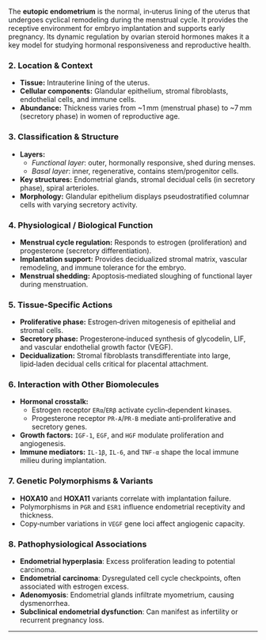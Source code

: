 The **eutopic endometrium** is the normal, in‑uterus lining of the uterus that undergoes cyclical remodeling during the menstrual cycle. It provides the receptive environment for embryo implantation and supports early pregnancy. Its dynamic regulation by ovarian steroid hormones makes it a key model for studying hormonal responsiveness and reproductive health.

### 2. Location & Context
- **Tissue:** Intrauterine lining of the uterus.  
- **Cellular components:** Glandular epithelium, stromal fibroblasts, endothelial cells, and immune cells.  
- **Abundance:** Thickness varies from ~1 mm (menstrual phase) to ~7 mm (secretory phase) in women of reproductive age.

### 3. Classification & Structure
- **Layers:**  
  - *Functional layer*: outer, hormonally responsive, shed during menses.  
  - *Basal layer*: inner, regenerative, contains stem/progenitor cells.  
- **Key structures:** Endometrial glands, stromal decidual cells (in secretory phase), spiral arterioles.  
- **Morphology:** Glandular epithelium displays pseudostratified columnar cells with varying secretory activity.

### 4. Physiological / Biological Function
- **Menstrual cycle regulation:** Responds to estrogen (proliferation) and progesterone (secretory differentiation).  
- **Implantation support:** Provides decidualized stromal matrix, vascular remodeling, and immune tolerance for the embryo.  
- **Menstrual shedding:** Apoptosis‑mediated sloughing of functional layer during menstruation.

### 5. Tissue‑Specific Actions
- **Proliferative phase:** Estrogen‐driven mitogenesis of epithelial and stromal cells.  
- **Secretory phase:** Progesterone‑induced synthesis of glycodelin, LIF, and vascular endothelial growth factor (VEGF).  
- **Decidualization:** Stromal fibroblasts transdifferentiate into large, lipid‑laden decidual cells critical for placental attachment.

### 6. Interaction with Other Biomolecules
- **Hormonal crosstalk:**  
  - Estrogen receptor `ERα`/`ERβ` activate cyclin‑dependent kinases.  
  - Progesterone receptor `PR-A`/`PR-B` mediate anti‑proliferative and secretory genes.  
- **Growth factors:** `IGF‑1`, `EGF`, and `HGF` modulate proliferation and angiogenesis.  
- **Immune mediators:** `IL‑1β`, `IL‑6`, and `TNF‑α` shape the local immune milieu during implantation.

### 7. Genetic Polymorphisms & Variants
- **HOXA10** and **HOXA11** variants correlate with implantation failure.  
- Polymorphisms in `PGR` and `ESR1` influence endometrial receptivity and thickness.  
- Copy‑number variations in `VEGF` gene loci affect angiogenic capacity.

### 8. Pathophysiological Associations
- **Endometrial hyperplasia**: Excess proliferation leading to potential carcinoma.  
- **Endometrial carcinoma**: Dysregulated cell cycle checkpoints, often associated with estrogen excess.  
- **Adenomyosis**: Endometrial glands infiltrate myometrium, causing dysmenorrhea.  
- **Subclinical endometrial dysfunction**: Can manifest as infertility or recurrent pregnancy loss.

---